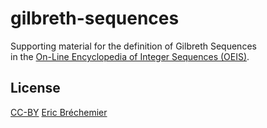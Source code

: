 # gilbreth-sequences
Supporting material for the definition of Gilbreth Sequences  
in the [On-Line Encyclopedia of Integer Sequences (OEIS)][OEIS].

[OEIS]: https://oeis.org/

## License

[CC-BY][] [Eric Bréchemier][ATTRIBUTION]

[CC-BY]: https://creativecommons.org/licenses/by/4.0/
[ATTRIBUTION]: https://github.com/eric-brechemier/eb-monogram
